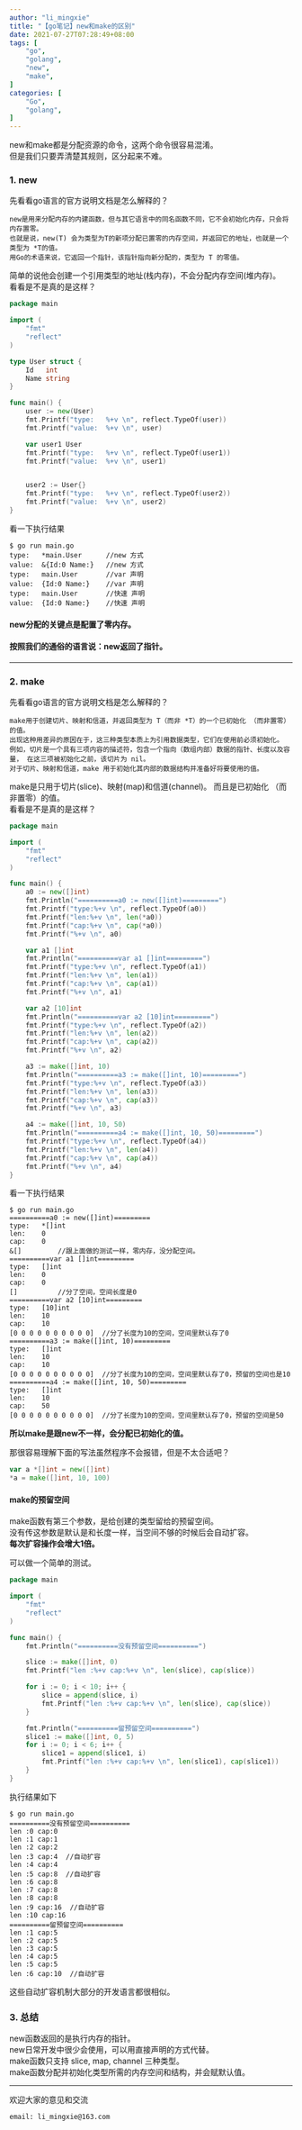 ```yaml
---
author: "li_mingxie"
title: "【go笔记】new和make的区别"
date: 2021-07-27T07:28:49+08:00
tags: [
    "go",
    "golang",
    "new",
    "make",
]
categories: [
    "Go",
    "golang",
]
---
```


new和make都是分配资源的命令，这两个命令很容易混淆。  
但是我们只要弄清楚其规则，区分起来不难。

### 1. new

先看看go语言的官方说明文档是怎么解释的？

```
new是用来分配内存的内建函数，但与其它语言中的同名函数不同，它不会初始化内存，只会将内存置零。  
也就是说，new(T) 会为类型为T的新项分配已置零的内存空间，并返回它的地址，也就是一个类型为 *T的值。  
用Go的术语来说，它返回一个指针，该指针指向新分配的，类型为 T 的零值。  
```

简单的说他会创建一个引用类型的地址(栈内存)，不会分配内存空间(堆内存)。  
看看是不是真的是这样？  

```go
package main

import (
	"fmt"
	"reflect"
)

type User struct {
	Id   int
	Name string
}

func main() {
	user := new(User)
    fmt.Printf("type:   %+v \n", reflect.TypeOf(user))
	fmt.Printf("value:  %+v \n", user)

	var user1 User
    fmt.Printf("type:   %+v \n", reflect.TypeOf(user1))
	fmt.Printf("value:  %+v \n", user1)


	user2 := User{}
    fmt.Printf("type:   %+v \n", reflect.TypeOf(user2))
	fmt.Printf("value:  %+v \n", user2)
}
```
看一下执行结果
```
$ go run main.go
type:   *main.User      //new 方式
value:  &{Id:0 Name:}   //new 方式
type:   main.User       //var 声明
value:  {Id:0 Name:}    //var 声明
type:   main.User       //快速 声明
value:  {Id:0 Name:}    //快速 声明
```

#### new分配的关键点是配置了零内存。  
#### 按照我们的通俗的语言说：new返回了指针。

----------------------------

### 2. make

先看看go语言的官方说明文档是怎么解释的？

```
make用于创建切片、映射和信道，并返回类型为 T（而非 *T）的一个已初始化 （而非置零）的值。  
出现这种用差异的原因在于，这三种类型本质上为引用数据类型，它们在使用前必须初始化。  
例如，切片是一个具有三项内容的描述符，包含一个指向（数组内部）数据的指针、长度以及容量， 在这三项被初始化之前，该切片为 nil。  
对于切片、映射和信道，make 用于初始化其内部的数据结构并准备好将要使用的值。
```

make是只用于切片(slice)、映射(map)和信道(channel)。 而且是已初始化 （而非置零）的值。  
看看是不是真的是这样？

```go
package main

import (
	"fmt"
	"reflect"
)

func main() {
	a0 := new([]int)
	fmt.Println("==========a0 := new([]int)=========")
	fmt.Printf("type:%+v \n", reflect.TypeOf(a0))
	fmt.Printf("len:%+v \n", len(*a0))
	fmt.Printf("cap:%+v \n", cap(*a0))
	fmt.Printf("%+v \n", a0)

	var a1 []int
	fmt.Println("==========var a1 []int=========")
	fmt.Printf("type:%+v \n", reflect.TypeOf(a1))
	fmt.Printf("len:%+v \n", len(a1))
	fmt.Printf("cap:%+v \n", cap(a1))
	fmt.Printf("%+v \n", a1)

	var a2 [10]int
	fmt.Println("==========var a2 [10]int=========")
	fmt.Printf("type:%+v \n", reflect.TypeOf(a2))
	fmt.Printf("len:%+v \n", len(a2))
	fmt.Printf("cap:%+v \n", cap(a2))
	fmt.Printf("%+v \n", a2)

	a3 := make([]int, 10)
	fmt.Println("==========a3 := make([]int, 10)=========")
	fmt.Printf("type:%+v \n", reflect.TypeOf(a3))
	fmt.Printf("len:%+v \n", len(a3))
	fmt.Printf("cap:%+v \n", cap(a3))
	fmt.Printf("%+v \n", a3)

	a4 := make([]int, 10, 50)
	fmt.Println("==========a4 := make([]int, 10, 50)=========")
	fmt.Printf("type:%+v \n", reflect.TypeOf(a4))
	fmt.Printf("len:%+v \n", len(a4))
	fmt.Printf("cap:%+v \n", cap(a4))
	fmt.Printf("%+v \n", a4)
}
```
看一下执行结果
```
$ go run main.go
==========a0 := new([]int)=========
type:   *[]int   
len:    0 
cap:    0 
&[]         //跟上面做的测试一样，零内存，没分配空间。 
==========var a1 []int=========
type:   []int  
len:    0 
cap:    0 
[]          //分了空间，空间长度是0
==========var a2 [10]int=========
type:   [10]int 
len:    10 
cap:    10 
[0 0 0 0 0 0 0 0 0 0]  //分了长度为10的空间，空间里默认存了0
==========a3 := make([]int, 10)=========
type:   []int 
len:    10 
cap:    10 
[0 0 0 0 0 0 0 0 0 0]  //分了长度为10的空间，空间里默认存了0，预留的空间也是10
==========a4 := make([]int, 10, 50)=========
type:   []int 
len:    10 
cap:    50 
[0 0 0 0 0 0 0 0 0 0]  //分了长度为10的空间，空间里默认存了0，预留的空间是50
```

**所以make是跟new不一样，会分配已初始化的值。**

那很容易理解下面的写法虽然程序不会报错，但是不太合适吧？  

```go
var a *[]int = new([]int)
*a = make([]int, 10, 100)
```

#### make的预留空间

make函数有第三个参数，是给创建的类型留给的预留空间。  
没有传这参数是默认是和长度一样，当空间不够的时候后会自动扩容。  
**每次扩容操作会增大1倍。**

可以做一个简单的测试。

```go
package main

import (
	"fmt"
	"reflect"
)

func main() {
	fmt.Println("==========没有预留空间==========")

	slice := make([]int, 0)
	fmt.Printf("len :%+v cap:%+v \n", len(slice), cap(slice))

	for i := 0; i < 10; i++ {
		slice = append(slice, i)
		fmt.Printf("len :%+v cap:%+v \n", len(slice), cap(slice))
	}

	fmt.Println("==========留预留空间==========")
	slice1 := make([]int, 0, 5)
	for i := 0; i < 6; i++ {
		slice1 = append(slice1, i)
		fmt.Printf("len :%+v cap:%+v \n", len(slice1), cap(slice1))
	}
}
```
执行结果如下
```
$ go run main.go
==========没有预留空间==========
len :0 cap:0 
len :1 cap:1 
len :2 cap:2 
len :3 cap:4  //自动扩容
len :4 cap:4 
len :5 cap:8  //自动扩容
len :6 cap:8 
len :7 cap:8 
len :8 cap:8 
len :9 cap:16  //自动扩容
len :10 cap:16 
==========留预留空间==========
len :1 cap:5 
len :2 cap:5 
len :3 cap:5 
len :4 cap:5 
len :5 cap:5 
len :6 cap:10  //自动扩容
```

这些自动扩容机制大部分的开发语言都很相似。  

### 3. 总结

new函数返回的是执行内存的指针。  
new日常开发中很少会使用，可以用直接声明的方式代替。  
make函数只支持 slice, map, channel 三种类型。  
make函数分配并初始化类型所需的内存空间和结构，并会赋默认值。  

----------------------------------------------
欢迎大家的意见和交流

`email: li_mingxie@163.com`